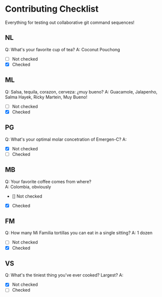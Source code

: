 # Contributing Checklist
Everything for testing out collaborative git command sequences!

## NL
Q: What's your favorite cup of tea?
A: Coconut Pouchong 
- [ ] Not checked
- [x] Checked

## ML
Q: Salsa, tequila, corazon, cerveza: ¿muy bueno?
A: Guacamole, Jalapenho, Salma Hayek, Ricky Martein, Muy Bueno!
- [ ] Not checked
- [x] Checked

## PG
Q: What's your optimal molar concetration of Emergen-C?
A:
- [x] Not checked
- [ ] Checked

## MB
Q: Your favorite coffee comes from where?  
A: Colombia, obviously
- [] Not checked
- [x] Checked

## FM
Q: How many Mi Familia tortillas you can eat in a single sitting? 
A: 1 dozen
- [ ] Not checked
- [x] Checked

## VS
Q: What's the tiniest thing you've ever cooked? Largest?
A:
- [x] Not checked
- [ ] Checked

